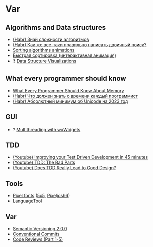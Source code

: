 # Var

## Algorithms and Data structures
* [(Habr) Знай сложности алгоритмов](https://habr.com/ru/articles/188010/)
* [(Habr) Как же все-таки правильно написать двоичный поиск?](https://habr.com/ru/articles/91698/)
* [Sorting algorithms animations](https://www.toptal.com/developers/sorting-algorithms)
* [Быстрая сортировка (интерактивная анимация)](https://dyzzet.ru/a/quicksort/)
* ❓ [Data Structure Visualizations](https://www.cs.usfca.edu/~galles/visualization/Algorithms.html)

## What every programmer should know
* [What Every Programmer Should Know About Memory](https://akkadia.org/drepper/cpumemory.pdf)
* [(Habr) Что должен знать о времени каждый программист](https://habr.com/ru/articles/123461/)
* [(Habr) Абсолютный минимум об Unicode на 2023 год](https://habr.com/ru/companies/wunderfund/articles/777850/)

## GUI
* ? [Multithreading with wxWidgets](https://cool-emerald.blogspot.com/2020/01/multithreading-with-wxwidgets.html)

## TDD
* [(Youtube) Improving your Test Driven Development in 45 minutes](https://www.youtube.com/watch?v=2vEoL3Irgiw)
* [(Youtube) TDD: The Bad Parts](https://www.youtube.com/watch?v=xPL84vvLwXA)
* [(Youtube) Does TDD Really Lead to Good Design?](https://www.youtube.com/watch?v=KyFVA4Spcgg)

## Tools
* [Pixel fonts](https://www.dafont.com/bitmap.php) ([5x5](https://www.dafont.com/5x5.font), [Pixeljosh6](https://www.dafont.com/pixeljosh6.font))
* [LanguageTool](https://languagetool.org/ru)

## Var
* [Semantic Versioning 2.0.0](https://semver.org)
* [Conventional Commits](https://www.conventionalcommits.org/)
* [Code Reviews (Part 1-5)](https://arne-mertz.de/2017/12/code-reviews-why/)
